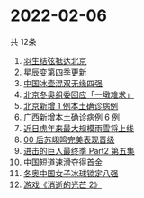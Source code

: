 # 2022-02-06
  共 12条

  <!-- BEGIN -->
  <!-- 最后更新时间:Sun Feb 06 2022 13:11:48 GMT+0000 (Coordinated Universal Time) -->
  1. [羽生结弦抵达北京](https://www.zhihu.com/search?q=羽生结弦)
1. [星辰变第四季更新](https://www.zhihu.com/search?q=星辰变)
1. [中国冰壶混双无缘四强](https://www.zhihu.com/search?q=冰壶)
1. [北京冬奥组委回应「一墩难求」](https://www.zhihu.com/search?q=冰墩墩)
1. [北京新增 1 例本土确诊病例](https://www.zhihu.com/search?q=北京疫情)
1. [广西新增本土确诊病例 6 例](https://www.zhihu.com/search?q=广西疫情)
1. [近日虎年来最大规模雨雪将上线](https://www.zhihu.com/search?q=虎年最大规模雨雪将上线)
1. [00 后苏翊鸣完美表现晋级](https://www.zhihu.com/search?q=苏翊鸣)
1. [进击的巨人最终季 Part2 第五集](https://www.zhihu.com/search?q=进击的巨人)
1. [中国短道速滑夺得首金](https://www.zhihu.com/search?q=短道速滑)
1. [冬奥中国女子冰球锁定八强](https://www.zhihu.com/search?q=冰球)
1. [游戏《消逝的光芒 2》](https://www.zhihu.com/search?q=消逝的光芒2)
  <!-- END -->
  